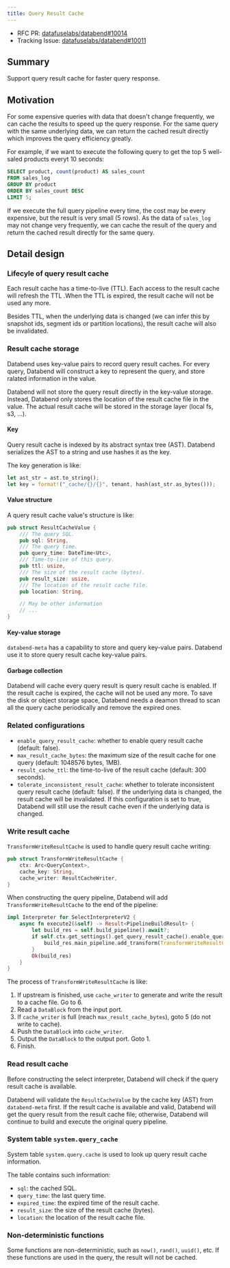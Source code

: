 ```yaml
---
title: Query Result Cache
---
```


- RFC PR: [datafuselabs/databend#10014](https://github.com/datafuselabs/databend/pull/10014)
- Tracking Issue: [datafuselabs/databend#10011](https://github.com/datafuselabs/databend/issues/10011)

## Summary

Support query result cache for faster query response.

## Motivation

For some expensive queries with data that doesn't change frequently, we can cache the results to speed up the query response. For the same query with the same underlying data, we can return the cached result directly which improves the query efficiency greatly.

For example, if we want to execute the following query to get the top 5 well-saled products everyt 10 seconds:

```sql
SELECT product, count(product) AS sales_count
FROM sales_log
GROUP BY product
ORDER BY sales_count DESC
LIMIT 5;
```

If we execute the full query pipeline every time, the cost may be every expensive, but the result is very small (5 rows). As the data of `sales_log` may not change very frequently, we can cache the result of the query and return the cached result directly for the same query.

## Detail design

### Lifecyle of query result cache

Each result cache has a time-to-live (TTL). Each access to the result cache will refresh the TTL .When the TTL is expired, the result cache will not be used any more.

Besides TTL, when the underlying data is changed (we can infer this by snapshot ids, segment ids or partition locations), the result cache will also be invalidated.

### Result cache storage

Databend uses key-value pairs to record query result caches. For every query, Databend will construct a key to represent the query, and store ralated information in the value.

Databend will not store the query result directly in the key-value storage. Instead, Databend only stores the location of the result cache file in the value. The actual result cache will be stored in the storage layer (local fs, s3, ...).

#### Key

Query result cache is indexed by its abstract syntax tree (AST). Databend serializes the AST to a string and use hashes it as the key.

The key generation is like:

```rust
let ast_str = ast.to_string();
let key = format!("_cache/{}/{}", tenant, hash(ast_str.as_bytes()));
```

#### Value structure

A query result cache value's structure is like:

```rust
pub struct ResultCacheValue {
    /// The query SQL.
    pub sql: String,
    /// The query time.
    pub query_time: DateTime<Utc>,
    /// Time-to-live of this query.
    pub ttl: usize,
    /// The size of the result cache (bytes).
    pub result_size: usize,
    /// The location of the result cache file.
    pub location: String,

    // May be other information
    // ...
}
```

#### Key-value storage

`databend-meta` has a capability to store and query key-value pairs. Databend use it to store query result cache key-value pairs.

#### Garbage collection

Databend will cache every query result is query result cache is enabled. If the result cache is expired, the cache will not be used any more. To save the disk or object storage space, Databend needs a deamon thread to scan all the query cache periodically and remove the expired ones.

### Related configurations

- `enable_query_result_cache`: whether to enable query result cache (default: false).
- `max_result_cache_bytes`: the maximum size of the result cache for one query (default: 1048576 bytes, 1MB).
- `result_cache_ttl`: the time-to-live of the result cache (default: 300 seconds).
- `tolerate_inconsistent_result_cache`: whether to tolerate inconsistent query result cache (default: false). If the underlying data is changed, the result cache will be invalidated. If this configuration is set to true, Databend will still use the result cache even if the underlying data is changed.

### Write result cache

`TransformWriteResultCache` is used to handle query result cache writing:

```rust
pub struct TransformWriteResultCache {
    ctx: Arc<QueryContext>,
    cache_key: String,
    cache_writer: ResultCacheWriter,
}
```

When constructing the query pipeline, Databend will add `TransformWriteResultCache` to the end of the pipeline:

```rust
impl Interpreter for SelectInterpreterV2 {
    async fn execute2(&self) -> Result<PipelineBuildResult> {
        let build_res = self.build_pipeline().await?;
        if self.ctx.get_settings().get_query_result_cache().enable_query_result_cache {
            build_res.main_pipeline.add_transform(TransformWriteResultCache::try_create)?;
        }
        Ok(build_res)
    }
}
```

The process of `TransformWriteResultCache` is like:

1. If upstream is finished, use `cache_writer` to generate  and write the result to a cache file. Go to 6.
2. Read a `DataBlock` from the input port.
3. If `cache_writer` is full (reach `max_result_cache_bytes`), goto 5 (do not write to cache).
4. Push the `DataBlock` into `cache_writer`.
5. Output the `DataBlock` to the output port. Goto 1.
6. Finish.

### Read result cache

Before constructing the select interpreter, Databend will check if the query result cache is available.

Databend will validate the `ResultCacheValue` by the cache key (AST) from `databend-meta` first. If the result cache is available and valid, Databend will get the query result from the result cache file; otherwise, Databend will continue to build and execute the original query pipeline.

### System table `system.query_cache`

System table `system.query.cache` is used to look up query result cache information.

The table contains such information:

- `sql`: the cached SQL.
- `query_time`: the last query time.
- `expired_time`: the expired time of the result cache.
- `result_size`: the size of the result cache (bytes).
- `location`: the location of the result cache file.

### Non-deterministic functions

Some functions are non-deterministic, such as `now()`, `rand()`, `uuid()`, etc. If these functions are used in the query, the result will not be cached.
